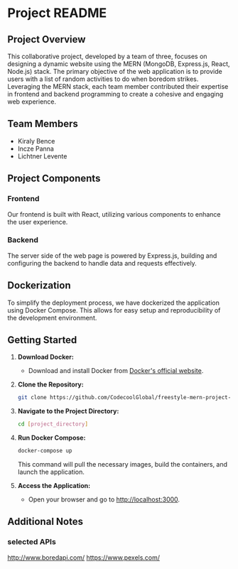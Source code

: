 # Project README

## Project Overview

This collaborative project, developed by a team of three, focuses on designing a dynamic website using the MERN (MongoDB, Express.js, React, Node.js) stack. The primary objective of the web application is to provide users with a list of random activities to do when boredom strikes. Leveraging the MERN stack, each team member contributed their expertise in frontend and backend programming to create a cohesive and engaging web experience.

## Team Members

- Kiraly Bence
- Incze Panna
- Lichtner Levente

## Project Components

### Frontend

Our frontend is built with React, utilizing various components to enhance the user experience.

### Backend

The server side of the web page is powered by Express.js, building and configuring the backend to handle data and requests effectively.

## Dockerization

To simplify the deployment process, we have dockerized the application using Docker Compose. This allows for easy setup and reproducibility of the development environment.

## Getting Started

1. **Download Docker:**
   - Download and install Docker from [Docker's official website](https://www.docker.com/get-started).

2. **Clone the Repository:**
   ```bash
   git clone https://github.com/CodecoolGlobal/freestyle-mern-project-react-pannaincze/edit/development/README.md
   ```

3. **Navigate to the Project Directory:**
   ```bash
   cd [project_directory]
   ```

4. **Run Docker Compose:**
   ```bash
   docker-compose up
   ```

   This command will pull the necessary images, build the containers, and launch the application.

5. **Access the Application:**
   - Open your browser and go to [http://localhost:3000](http://localhost:3000).

## Additional Notes

### selected APIs

http://www.boredapi.com/
https://www.pexels.com/
